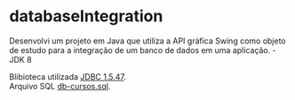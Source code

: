 # databaseIntegration
Desenvolvi um projeto em Java que utiliza a API gráfica Swing como objeto de estudo para a integração de um banco de dados em uma aplicação.
-JDK 8
<p>
  Blibioteca utilizada
  <a href="https://downloads.mysql.com/archives/c-j/">JDBC 1.5.47</a>.
  <br>
  Arquivo SQL
  <a href="https://drive.google.com/file/d/1t8ancoFQc1LZ9Sp4G1xBLCcQFv_m-9gW/view?usp=sharing">db-cursos.sql</a>.
</p>

